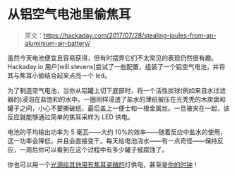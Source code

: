 # 从铝空气电池里偷焦耳

> 原文：<https://hackaday.com/2017/07/28/stealing-joules-from-an-aluminium-air-battery/>

虽然今天电池便宜且容易获得，但有时摆弄它们不太常见的表现仍然很有趣。Hackaday.io 用户[will.stevens]尝试了一些配置，组装了一个铝空气电池，并将其与焦耳小偷结合起来点亮一个 led。

为了制造空气电池，当你从铝罐上切下底部时，将一个活性炭球(例如来自水过滤器的)浸泡在盐饱和的水中。一圈同样浸透了盐水的薄纸被压在光秃秃的木炭盘和罐子之间，小心不要撕破纸，最后盖上一便士和一根金属丝。一旦被夹在一起，该反应就能够通过简单的焦耳采样为 LED 供电。

电池的平均输出功率为 5 毫瓦——大约 10%的效率——随着反应中盐水的使用，这一功率会降低，并且会直接变干。每天给电池浇水——有一点奇怪——保持反应，一周后你可以看到在这个过程中有多少罐子被腐蚀了。

你也可以用一个[光源给其他带有焦耳盗贼的](http://hackaday.com/2016/03/30/a-ridiculous-way-to-light-an-led-candle-power/)灯供电，甚至是[你的时钟](http://hackaday.com/2014/10/03/joule-thief-steals-power-for-a-clock/)！